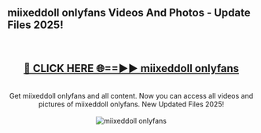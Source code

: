 <h2>miixeddoll onlyfans Videos And Photos - Update Files 2025!</h2>
<br>
<div align="center">
<h2><a href="https://linkcuts.com/hfmhzwbr" rel="nofollow">🔴 CLICK HERE 🌐==►► miixeddoll onlyfans</a></h2>
<br>
Get miixeddoll onlyfans and all content. Now you can access all videos and pictures of miixeddoll onlyfans. New Updated Files 2025!
<br>
<br>
<a href="https://linkcuts.com/hfmhzwbr" rel="nofollow" data-target="animated-image.originalLink"><img src="https://i.ibb.co.com/WyWwxjT/player-gif2.gif" alt="miixeddoll onlyfans" style="max-width: 100%; display: inline-block;" data-target="animated-image.originalImage"></a>
</div>
<br>